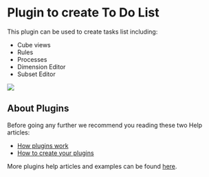 # Plugin to create To Do List
This plugin can be used to create tasks list including:
* Cube views
* Rules
* Processes
* Dimension Editor
* Subset Editor

<img src="https://s3-ap-southeast-2.amazonaws.com/downloads.cubewise.com/web_assets/arc-plugins/arc-to-do-list.gif" />

## About Plugins
Before going any further we recommend you reading these two Help articles:
* [How plugins work](https://code.cubewise.com/arc-docs/how-plugins-work)
* [How to create your plugins](https://code.cubewise.com/arc-docs/how-to-create-your-plugins)

More plugins help articles and examples can be found [here](https://code.cubewise.com/arc-plugins).
